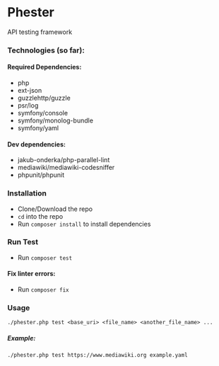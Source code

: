 # Phester

API testing framework


### Technologies (so far):
#### Required Dependencies:
- php
- ext-json
- guzzlehttp/guzzle
- psr/log
- symfony/console
- symfony/monolog-bundle
- symfony/yaml

#### Dev dependencies:
- jakub-onderka/php-parallel-lint
- mediawiki/mediawiki-codesniffer
- phpunit/phpunit

### Installation
- Clone/Download the repo
- `cd` into the repo
- Run `composer install` to install dependencies

### Run Test
- Run `composer test`

#### Fix linter errors:
- Run `composer fix`

### Usage
`./phester.php test <base_uri> <file_name> <another_file_name> ...`

##### Example: 
`./phester.php test https://www.mediawiki.org example.yaml`